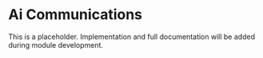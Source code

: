 # Ai Communications

This is a placeholder. Implementation and full documentation will be added during module development.

